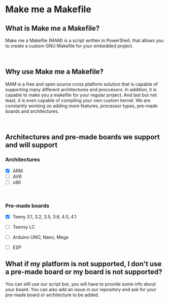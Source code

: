 # Make me a Makefile
## What is Make me a Makefile?
Make me a Makefile (MAM) is a script written in PowerShell, that allows you to create a custom GNU Makefile for your embedded project.

&nbsp;
## Why use Make me a Makefile?
MAM is a free and open source cross platform solution that is capable of supporting many different architectures and proccesors. In addition, it is capable to make you a makefile for your regular project. And last but not least, it is even capable of compiling your own custom kernel. We are constantly working on adding more features, processor types, pre-made boards and architectures.

&nbsp;
## Architectures and pre-made boards we support and will support
### Architectures
- [x] ARM
- [ ] AVR
- [ ] x86

&nbsp;
### Pre-made boards
- [x] Teeny 3.1, 3.2, 3.5, 3.6, 4.0, 4.1
- [ ] Teensy LC
- [ ] Arduino UNO, Nano, Mega
- [ ] ESP


## What if my platform is not supported, I don't use a pre-made board or my board is not supported?
You can still use our script but, you will have to provide some info about your board. You can also add an issue in our repository and ask for your pre-made board or architecture to be added.
